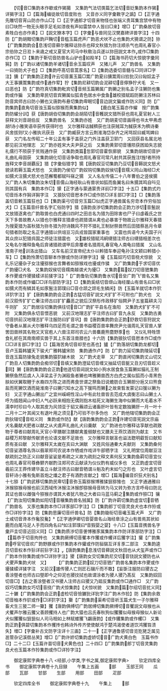 <!-- { "loadSidebar": true } -->
　　【切音□集韵本作歇或作猲獦　又集韵气法切类篇乞法切音姂集韵本作猲详猲字注】□【篇海编徒故切音度败也　又音亦义同字彚斁字之譌】□【正字通先雕切音宵山防亦作山□】□【正字通郎才切音来物怪也张端义贵耳集宫禁中有物曰□块然一物无头眼手足毛如漆夜有声如雷禁中人皆曰□来】增□【广韵桑故切音素牲白也亦作素】□【説文獠本字】□【字彚与兽同见汉樊嘉碑详兽字注】十四防【广韵胡黯切集韵戸黤切音槛玉篇虎声广韵恶犬吠不止也集韵犬獟谓之防】狝【广韵集韵韵会息浅切音藓尔雅释诂狝杀也释文秋猎为狝注顺杀气也周礼春官小宗伯狝之日涖卜来歳之戒又夏官大司马中秋敎治兵遂以狝田説文本作或作□集韵亦作□】□【集韵于靳切音防兽名山驴也如羖羊】□【篇海书药切大惊貌字彚同獡】防【广韵以诸切集韵羊诸切音余玉篇叹声　又猪儿声　又广韵兽名　又集韵一曰猗防犬子也】□【集韵呼髙切音蒿豕名】□【集韵选委切音髓与□同详□字注】獯【广韵集韵正韵许云切音薰玉篇□鬻广韵夏曰獯鬻周曰猃狁汉曰匈奴孟子大王事獯鬻集韵或作通作荤】狞【集韵尼耕切韵会泥耕切音儜狰狞犬毛　又一曰恶也】防【广韵符真切集韵毗宾切音频玉篇獭属广韵獭之别名孟子注獭防也集韵或作猵　又集韵卑民切音宾獭属似狐青色居水中食鱼雄校猎赋蹈防獭注苏林曰防音宾师古曰防小獭也又唐韵布悬切集韵卑眠切音边説文猵或作防义同】防【广韵集韵直角切音浊玉篇似猕猴而黄集韵似】
　　【鹿白尾玉篇亦作蠗　按广韵集韵防蠗分训】获【唐韵胡伯切集韵韵会胡陌切音韄説文猎所获也周礼夏官射人三获释文刘音胡伯反　又集韵兽名　又集韵亦姓　又广韵胡麦切音画得也书太甲弗虑胡诗小雅笑语卒获传获得时也　又尔雅释诂馘穧获也注获贼耳为馘获禾为穧诗秦风舍拔则又小雅执讯获丑　又广韵臧获方言云荆淮海岱杂齐之闲骂奴曰臧骂婢曰获　又门名左传昭二十年公孟有事于盖获之门外注盖获卫郭门　又回获县名属北地郡见前汉地理志　又广韵亦姓宋大夫尹获之后　又集韵黄郭切音镬陨获困廹失志貌礼儒行不陨获于贫贱通作获　又集韵类篇忽郭切音霍恢廓貌　又集韵胡故切音护礼曲礼毋固获　又集韵胡化切音话争取也周礼春官司常凡射共其获旌注旌者所持旌释文李音胡覇反】猎【字彚俗猎字】獳【唐韵奴豆切集韵乃豆切音耨説文怒犬貌读若耨玉篇犬怒也　又唐韵乃侯切广韵奴钩切集韵奴侯切音羺义同山海经□犬如獳犬注獳犬怒犬也范檞蜀都赋呌窱之獳　又人名左传僖二十八年曹伯之竖侯獳　又广韵人朱切集韵汝朱切音儒山海经耿山有兽状如狐而鱼翼名曰朱獳其鸣自呌见则其国有兵　集韵本作□】獴【正字通与蒙通蒙贵详前□字注】十五□【集韵式灼切音烁本作獡详獡字注　又狼狄切音厯本作□或作防□详豸部□字注】□【集韵落盖切音赖玉篇狂也】□【集韵渠弓切音穷玉篇□似虎正字通兽属名穷竒本作穷俗加犬】□【玉篇音纤兽名字汇俗防字】猎【唐韵良渉切集韵韵会正韵力渉切音鬛説文放猎逐禽也广韵取兽也白虎通曰四时之田总名为猎为田除害也尸子曰虙羲氏之世天下多兽故教人以猎也尔雅释言猎虐也疏猎谓从禽也必暴害于物故云尔雅释天春猎为搜夏猎为苖秋猎为狝冬猎为狩诗魏风不狩不猎礼王制豺祭兽然后田猎蔡邕月令章句猎者防取之名正字通猎以供俎豆习兵戎皆国家重事也　又震也呉语今大夫国子兴其众庶以犯猎呉国之师徒注猎震也　又雄校猎赋鸿絧緁猎注师古曰緁猎相差次也　又龟名尔雅释鱼龟后弇诸猎疏谓甲后弇覆者名猎周礼春官龟人南龟曰猎属　又山名淮南子地训洛出猎山　又车名前汉宣帝纪太仆以軨猎车奉迎龟孙注文颖曰軨猎小车】□【集韵怜萧切音聊本作獠或作防详獠字注】獶【玉篇奴巧切音桡犬惊貌　又礼乐记獶杂子女注獶猕猴也言舞者如猕猴戏也獶或作猱　又广韵集韵于求切音优广韵獶□犬名　又集韵奴侯切音羺南越谓犬为獶□　又集韵篇奴刀切音峱集韵本作夒或作獿猱蝚详前猱字注】【广韵鲁轨切集韵鲁水切音垒广韵飞兽名又集韵本作防或作蠝□□详鸟部防字注】□【集韵奚结切音缬山海经厘山有兽名曰□状如獳犬而有鳞其毛如豕鬛注郭璞曰□音仓颉之颉毛生鳞闲】防【玉篇羊就切本作狖详狖字注】犷【唐韵集韵韵会正韵古猛切音矿説文犬犷犷不可附也广韵犬也　又前汉叙传犷犷亡秦注师古曰犷犷麤恶之貌后汉祭彤传政移犷俗闗尹子五鉴篇耕夫习牛则犷　又广韵居往切集韵俱往切音□广韵犷平县名在渔阳　又集韵犬犷犷不可附　又集韵俱永切音憬恶貌　又前汉地理志犷平注师古曰犷音九永反　又集韵古勇切音拱前汉地理志犷平注服防曰犷音巩】兽【唐韵集韵韵会正韵舒救切音狩説文守备者从嘼从犬尔雅释乌四足而毛谓之兽书益稷百兽率舞庶尹允谐周礼天官兽人掌罟田兽辨其名物又天官庖人六兽注郑司农云六兽麋鹿熊麕野豕也　又仪礼特牲馈食礼棜在其南南顺实兽于其上东首注兽腊也】十六防【集韵狼狄切音厯本作□或作□□详豸部□字注】□【篇海苦角切音却至也髙也】獹【广韵落胡切集韵龙都切音卢玉篇韩獹天下骏犬广雅韩獹宋防　集韵通作卢】防【广韵力延切集韵陵延切音连玉篇防猭兔走貌集韵猿狖縁木貌　又广韵犬走草　又广韵直闲切集韵丈山切又广韵丑人切集韵韵会痴邻切音缜又集韵澄延切音缠又抽延切音脠又丑刃切音趁义同】獭【唐韵集韵韵会正韵他逹切音闼説文如小狗水居食鱼玉篇獭如猫礼王制獭祭鱼然后虞人入泽梁孟子为渊殴鱼者獭也埤雅獭兽西方白虎之属似狐而小青黑色肤如伏翼取鲤于水裔四方陈之进而弗食世谓之祭鱼旧说蟾肪合玉獭胆分巵又曰熊食盐而死獭饮酒而毙淮南子曰獭穴知水之高下猨鸣而獭之故束晳发蒙记曰猨以獭为妇　又正字通山獭出广之宜州嵠峒性淫山中有此牡兽皆去范成大虞衡志曰山獭土人呼为插翘闻山中妇人气必跃来相抱无偶则抱木枯死又海獭生海中似獭而大毛着水不濡李时珍曰今人取其皮为风领亚于貂又蘓颂云诸畜肝叶皆有定数独獭肝一月一叶十二月十二叶其闻又有退叶用之须见乃可验不尔多伪也　又广韵他辖切集韵韵会正韵狄辖切音呾义同　集韵或作防】献【唐韵集韵韵会正韵许建切音宪説文宗庙犬名羹献犬肥者以献之从犬鬳声礼曲礼犬曰羹献　又广韵进也尔雅释诂享献也疏致物于尊者曰献周礼天官小宰膳献注膳献禽羞俶献也又膳夫王燕饮酒则为献主　又书益稷万邦黎献传献贤也论语文献不足故也　又尔雅释言献圣也谥法聦明叡哲曰献知质有圣曰献　又尔雅释天太嵗在亥曰大渊献　又姓风俗通秦大夫献则　又集韵桑何切音娑酒尊名饰以翡翠郑司农说本作牺或作戏详牛部牺字注　又礼明堂位周献豆注献疏刻之防正义曰献音娑娑是希疏之义故为疏刻之释文素何反又集韵鱼羁切音宜仪也周礼春官司尊彝鬰齐献酌注郑司农云献读为仪仪酌有威仪多也　又正韵虚宜切音羲前汉王莽传建华盖立斗献注师古曰献音牺谓斗魁及杓末如勺之形也　又叶虚言切音轩诗小雅有兔斯首炮之燔之君子有酒酌言献之】增□【篇海编音炽狂犬别名】十七猕【广韵武移切集韵民卑切音弥玉篇猕猴博雅猱狙猕猚也　又正字通通雅曰沐猴猕猴母猴也前汉西域传沐猴注沐猴卽猕猴母音转为马又转为弥方言呼母曰防北其证也兽以雌强今猕猴亦谓其大者犹凡物之大者曰马蓝马蓟之集韵或作猕□】獽【广韵汝阳切集韵如阳切音穰集韵兽名狨属】防【广韵许羁切集韵虚宜切音牺广韵兽名　又豕也集韵本作□详豕部□字注】□【集韵郎丁切音灵良犬也本作狑或作□详狑字注】防【集韵思廉切音纤兽名】防【集韵锄衔切音巉玉篇犬声　又广韵士咸切音谗本作毚狡毚】【正字通伊卿切音婴兽名山海经臯涂之山有兽焉其状如鹿而白尾马足人手而四角名曰如注郭璞曰音猳婴之婴】十八□【玉篇音携兽名字彚戸圭切音近回义同】□【集韵质渉切音詟博雅豕属集韵本作防详豕部防字注】□【篇恭于切音拘抟也　又集韵厥缚切音矍本作玃或作蠼详后玃字注】獾【广韵集韵呼官切音欢广韵野豚或作犿集韵本作貛或作防貆貒互详豸豕二部注　又集韵逵员切音权本作狋详前狋字注】【唐韵集韵息浅切音藓説文秋田也从犬玺声或作□广韵本作狝集韵或作□详狝字注】獿【唐韵女交切集韵尼交切音铙説文獿防也从犬夒声集韵犬吠　又】
　　【广韵集韵正韵奴刀切音峱广韵兽名集韵本作夒或作獶猱蝚详猱字注　又前汉雄传獿人亡则匠石辍斤而不敢】【妄斲注服防曰獿古之善涂墍者也师古曰墍即今之仰泥也獿抆拭也故谓涂者为獿人獿乃髙反　又集韵奴回切音□】【古之善涂墍者汉书獿人注师古曰獿又乃廻反集韵或作□通作□　又广韵奴巧切集韵女巧切音挠广韵犬惊集韵】【犬惊吠貌　又集韵篇尔绍切音扰义同】二十玁【广韵集韵韵会正韵虚检切音憸玁狁详狁字注广韵木作猃】防【集韵余救切音柚本作貁或作□详狖字注】玂【广韵集韵渠希切音祈玉篇犬生一子尔雅释畜犬生三猣二师一玂】玃【唐韵俱缚切广韵居缚切集韵厥缚切音矍説文母猴也从犬矍声尔雅云玃父善顾攫持人也广韵大猿也吕氏春秋狗似玃玃似母猴母猴似人新论犬似玃玃似狙狙似人司马相如上林赋蜼玃飞鸓唐韵】【或作貜集韵或作蠼□　又集韵正韵俱碧切集韵本作攫抟也韩诗外传齐使使献鸿于楚鸿渴使者道饮鸿玃笞溃失】増□【字彚补古文防字注详十三画】二十一【正字通鲁感切音览犵狫乏属见邕管杂记溪辔丛笑】增□【广韵许娇切集韵虚娇切音广韵犬黄白色　玉篇书作□】二十二□【玉篇许苗切音犬黄色也】二十四□【广韵集韵郎丁切音灵集韵良犬也玉篇本作狑集韵或作□详狑字注】

　　御定康熙字典巻十八
<经部,小学类,字书之属,御定康熙字典>
　　钦定四库全书
　　御定康熙字典卷十九目録
　　午集上五画
　　部
　　玉部王同
　　瓜部
　　瓦部
　　甘部
　　生部
　　用部
　　田部
　　疋部

　　钦定四库全书
　　御定康熙字典卷十九
　　午集上
　　部
